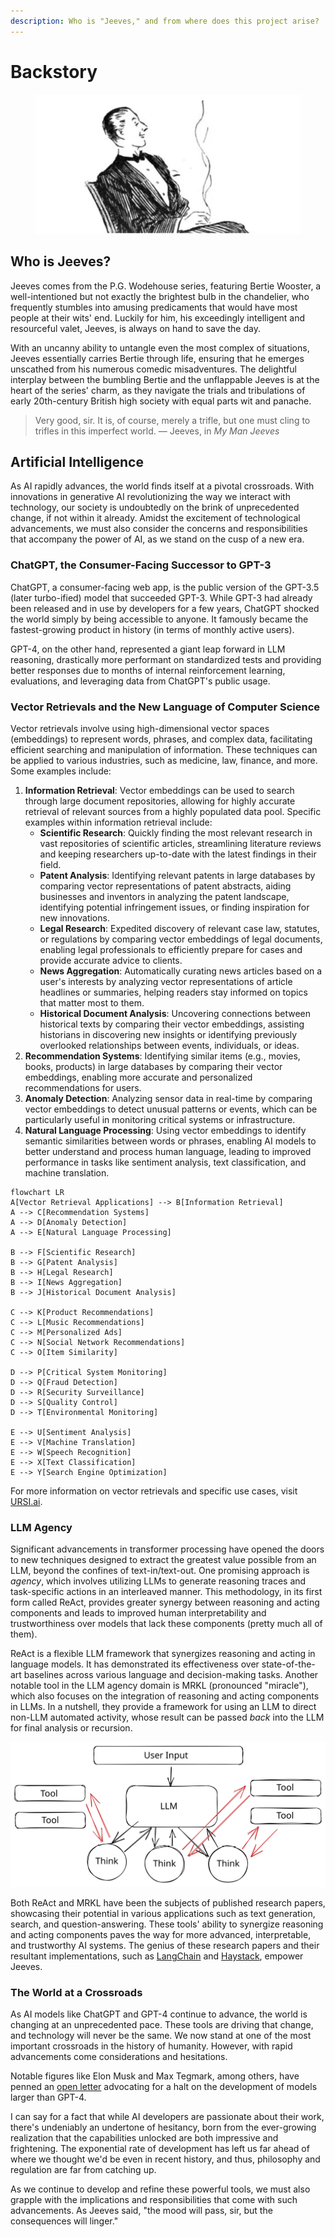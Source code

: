 ```yaml
---
description: Who is "Jeeves," and from where does this project arise?
---
```


# Backstory

<figure><img src=".gitbook/assets/image.png" alt=""><figcaption></figcaption></figure>

## Who is Jeeves?

Jeeves comes from the P.G. Wodehouse series, featuring Bertie Wooster, a well-intentioned but not exactly the brightest bulb in the chandelier, who frequently stumbles into amusing predicaments that would have most people at their wits' end. Luckily for him, his exceedingly intelligent and resourceful valet, Jeeves, is always on hand to save the day.&#x20;

With an uncanny ability to untangle even the most complex of situations, Jeeves essentially carries Bertie through life, ensuring that he emerges unscathed from his numerous comedic misadventures. The delightful interplay between the bumbling Bertie and the unflappable Jeeves is at the heart of the series' charm, as they navigate the trials and tribulations of early 20th-century British high society with equal parts wit and panache.

> Very good, sir. It is, of course, merely a trifle, but one must cling to trifles in this imperfect world. –– Jeeves, in _My Man Jeeves_

## Artificial Intelligence

As AI rapidly advances, the world finds itself at a pivotal crossroads. With innovations in generative AI revolutionizing the way we interact with technology, our society is undoubtedly on the brink of unprecedented change, if not within it already. Amidst the excitement of technological advancements, we must also consider the concerns and responsibilities that accompany the power of AI, as we stand on the cusp of a new era.&#x20;

### ChatGPT, the Consumer-Facing Successor to GPT-3

ChatGPT, a consumer-facing web app, is the public version of the GPT-3.5 (later turbo-ified) model that succeeded GPT-3. While GPT-3 had already been released and in use by developers for a few years, ChatGPT shocked the world simply by being accessible to anyone. It famously became the fastest-growing product in history (in terms of monthly active users).&#x20;

GPT-4, on the other hand, represented a giant leap forward in LLM reasoning, drastically more performant on standardized tests and providing better responses due to months of internal reinforcement learning, evaluations, and leveraging data from ChatGPT's public usage.&#x20;

### Vector Retrievals and the New Language of Computer Science

Vector retrievals involve using high-dimensional vector spaces (embeddings) to represent words, phrases, and complex data, facilitating efficient searching and manipulation of information. These techniques can be applied to various industries, such as medicine, law, finance, and more. Some examples include:

1. **Information Retrieval**: Vector embeddings can be used to search through large document repositories, allowing for highly accurate retrieval of relevant sources from a highly populated data pool. Specific examples within information retrieval include:
   * **Scientific Research**: Quickly finding the most relevant research in vast repositories of scientific articles, streamlining literature reviews and keeping researchers up-to-date with the latest findings in their field.
   * **Patent Analysis**: Identifying relevant patents in large databases by comparing vector representations of patent abstracts, aiding businesses and inventors in analyzing the patent landscape, identifying potential infringement issues, or finding inspiration for new innovations.
   * **Legal Research**: Expedited discovery of relevant case law, statutes, or regulations by comparing vector embeddings of legal documents, enabling legal professionals to efficiently prepare for cases and provide accurate advice to clients.
   * **News Aggregation**: Automatically curating news articles based on a user's interests by analyzing vector representations of article headlines or summaries, helping readers stay informed on topics that matter most to them.
   * **Historical Document Analysis**: Uncovering connections between historical texts by comparing their vector embeddings, assisting historians in discovering new insights or identifying previously overlooked relationships between events, individuals, or ideas.
2. **Recommendation Systems**: Identifying similar items (e.g., movies, books, products) in large databases by comparing their vector embeddings, enabling more accurate and personalized recommendations for users.
3. **Anomaly Detection**: Analyzing sensor data in real-time by comparing vector embeddings to detect unusual patterns or events, which can be particularly useful in monitoring critical systems or infrastructure.
4. **Natural Language Processing**: Using vector embeddings to identify semantic similarities between words or phrases, enabling AI models to better understand and process human language, leading to improved performance in tasks like sentiment analysis, text classification, and machine translation.

```mermaid
flowchart LR
A[Vector Retrieval Applications] --> B[Information Retrieval]
A --> C[Recommendation Systems]
A --> D[Anomaly Detection]
A --> E[Natural Language Processing]

B --> F[Scientific Research]
B --> G[Patent Analysis]
B --> H[Legal Research]
B --> I[News Aggregation]
B --> J[Historical Document Analysis]

C --> K[Product Recommendations]
C --> L[Music Recommendations]
C --> M[Personalized Ads]
C --> N[Social Network Recommendations]
C --> O[Item Similarity]

D --> P[Critical System Monitoring]
D --> Q[Fraud Detection]
D --> R[Security Surveillance]
D --> S[Quality Control]
D --> T[Environmental Monitoring]

E --> U[Sentiment Analysis]
E --> V[Machine Translation]
E --> W[Speech Recognition]
E --> X[Text Classification]
E --> Y[Search Engine Optimization]

```

For more information on vector retrievals and specific use cases, visit [URSI.ai](https://docs.ursi.ai).

### LLM Agency

Significant advancements in transformer processing have opened the doors to new techniques designed to extract the greatest value possible from an LLM, beyond the confines of text-in/text-out. One promising approach is _agency_, which involves utilizing LLMs to generate reasoning traces and task-specific actions in an interleaved manner. This methodology, in its first form called ReAct, provides greater synergy between reasoning and acting components and leads to improved human interpretability and trustworthiness over models that lack these components (pretty much all of them).&#x20;

ReAct is a flexible LLM framework that synergizes reasoning and acting in language models. It has demonstrated its effectiveness over state-of-the-art baselines across various language and decision-making tasks. Another notable tool in the LLM agency domain is MRKL (pronounced "miracle"), which also focuses on the integration of reasoning and acting components in LLMs. In a nutshell, they provide a framework for using an LLM to direct non-LLM automated activity, whose result can be passed _back_ into the LLM for final analysis or recursion.

<img src=".gitbook/assets/file.excalidraw.svg" alt="" class="gitbook-drawing">

Both ReAct and MRKL have been the subjects of published research papers, showcasing their potential in various applications such as text generation, search, and question-answering. These tools' ability to synergize reasoning and acting components paves the way for more advanced, interpretable, and trustworthy AI systems. The genius of these research papers and their resultant implementations, such as [LangChain](https://docs.langchain.com/docs/) and [Haystack](https://haystack.deepset.ai/), empower Jeeves.

### The World at a Crossroads

As AI models like ChatGPT and GPT-4 continue to advance, the world is changing at an unprecedented pace. These tools are driving that change, and technology will never be the same. We now stand at one of the most important crossroads in the history of humanity. However, with rapid advancements come considerations and hesitations.

Notable figures like Elon Musk and Max Tegmark, among others, have penned an [open letter](https://futureoflife.org/open-letter/pause-giant-ai-experiments/) advocating for a halt on the development of models larger than GPT-4.&#x20;

I can say for a fact that while AI developers are passionate about their work, there's undeniably an undertone of hesitancy, born from the ever-growing realization that the capabilities unlocked are both impressive and frightening. The exponential rate of development has left us far ahead of where we thought we'd be even in recent history, and thus, philosophy and regulation are far from catching up.

As we continue to develop and refine these powerful tools, we must also grapple with the implications and responsibilities that come with such advancements. As Jeeves said, "the mood will pass, sir, but the consequences will linger."
